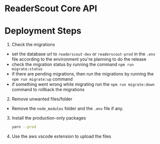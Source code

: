 # ReaderScout Core API

# Deployment Steps

1. Check the migrations

-   set the database url to `readerscout-dev` or `readerscout-prod` in the `.env` file according to the environment you're planning to do the release
-   check the migration status by running the command `npm run migrate:status`
-   if there are pending migrations, then run the migrations by running the `npm run migrate:up` command
-   if something went wrong while migrating run the `npm run migrate:down` command to rollback the migrations

2. Remove unwanted files/folder

-   Remove the `node_modules` folder and the `.env` file if any.

3. Install the production-only packages

    ```bash
    yarn --prod
    ```

4. Use the aws vscode extension to upload the files
